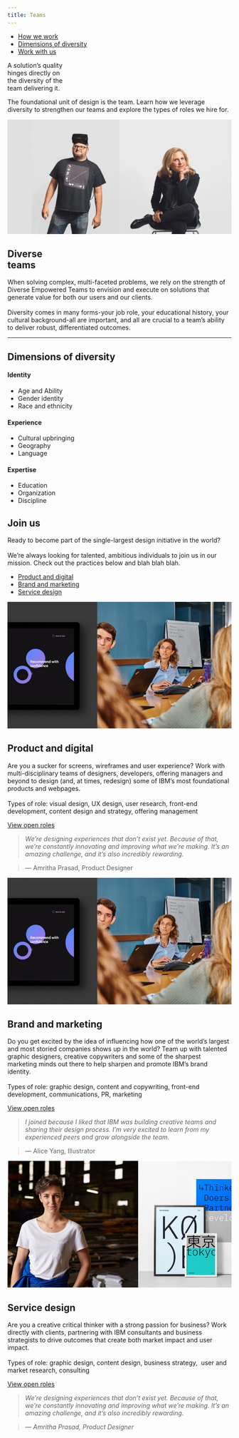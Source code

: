 ```yaml
---
title: Teams
---
```


<title-block>

<anchor-links>

- [How we work](#how-we-work)
- [Dimensions of diversity](#dimensions-of-diversity)
- [Work with us](#work-with-us)

</anchor-links>

A solution’s quality<br>hinges directly on<br>
<span>the diversity of the<br>team delivering it.</span>

</title-block>

<grid background="gray-10">
<column lg="8">

<p size="lg">The foundational unit of design is the team. Learn how we leverage diversity to strengthen our teams and explore the types of roles we hire for.</p>

</column>

<column lg="16">

![teams](images/teams.png)

</column>
<column lg="4">

## Diverse<br>teams

</column>
<column lg="10">

<p size="xl">When solving complex, multi-faceted problems, we rely on the strength of Diverse Empowered Teams to envision and execute on solutions that generate value  for both our users and our clients. 
<br><br>Diversity comes in many forms-your job role, your educational history, your cultural background-all are important, and all are crucial to a team’s ability to deliver robust, differentiated outcomes.</p>

</column>
</grid>
<hr>
<grid background="gray-10">
<column lg="4">

## Dimensions of diversity

</column>
<column lg="4">

#### Identity
- Age and Ability
- Gender identity
- Race and ethnicity

</column>
<column lg="4">

#### Experience
- Cultural upbringing
- Geography
- Language

</column>
<column lg="4">

#### Expertise
- Education
- Organization
- Discipline

</column>
</grid>
<grid background="gray-100">
<column lg="10">

## Join us
<p size="xl">Ready to become part of the single-largest design initiative in the world? <br><br>We’re always looking for talented, ambitious individuals to join us in our mission. Check out the practices below and blah blah blah.</p>


</column>

<column offset_lg="2" lg="4">

<anchor-links>

- [Product and digital](#product-and-digital)
- [Brand and marketing](#brand-and-marketing)
- [Service design](#service-design)

</anchor-links>
</column>
<column lg="12">

![teams](images/teams_2.png)

</column>
<column lg="8">

## Product and digital
<p size="md">Are you a sucker for screens, wireframes and user experience? Work with multi-disciplinary teams of designers, developers, offering managers and beyond to design (and, at times, redesign) some of IBM’s most foundational products and webpages.<br><br>Types of role: visual design, UX design, user research, front-end development, content design and strategy, offering management</p>

[View open roles](#)

</column>
<column offset_lg="4" lg="3">

> _We’re designing experiences that don’t exist yet. Because of that, we’re constantly innovating and improving what we’re making. It’s an amazing challenge, and it’s also incredibly rewarding._

> — Amritha Prasad, Product Designer

</column>
<column lg="12">

![teams](images/teams_2.png)

</column>
<column lg="8">

## Brand and marketing
<p size="md">Do you get excited by the idea of influencing how one of the world’s largest and most storied companies shows up in the world? Team up with talented graphic designers, creative copywriters and some of the sharpest marketing minds out there to help sharpen and promote IBM’s brand identity.<br><br>Types of role: graphic design, content and copywriting, front-end development, communications, PR, marketing</p>

[View open roles](#)

</column>
<column offset_lg="4" lg="3">

> _I joined because I liked that IBM was building creative teams and sharing their design process. I’m very excited to learn from my experienced peers and grow alongside the team._

> — Alice Yang, Illustrator

</column>
<column lg="12">

![teams](images/teams_3.png)

</column>
<column lg="8">

## Service design
<p size="md">Are you a creative critical thinker with a strong passion for business? Work directly with clients, partnering with IBM consultants and business strategists to drive outcomes that create both market impact and user impact.<br><br>Types of role: graphic design, content design, business strategy,  user and market research, consulting</p>

[View open roles](#)

</column>
<column offset_lg="4" lg="3">

> _We’re designing experiences that don’t exist yet. Because of that, we’re constantly innovating and improving what we’re making. It’s an amazing challenge, and it’s also incredibly rewarding._

> _— Amritha Prasad, Product Designer_

</column>
</grid>



